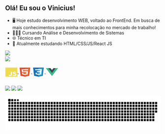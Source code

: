 ## Olá! Eu sou o Vinicius!

- 🖥️ Hoje estudo desenvolvimento WEB, voltado ao FrontEnd. Em busca de mais conhecimentos para minha recolocação no mercado de trabalho!
- 👨🏿‍💻 Cursando Análise e Desenvolvimento de Sistemas
- 🌐 Técnico em TI
- 📔 Atualmente estudando HTML/CSS/JS/React JS 
 <div>
  <a href="https://github.com/viniciuslima06">
  <img height="180em" src="https://github-readme-stats.vercel.app/api?username=viniciuslima06&show_icons=true&theme=dark&include_all_commits=true&count_private=true"/>
</div>
 <img height="180em" src="https://github-readme-stats.vercel.app/api/top-langs/?username=viniciuslima06&layout=compact&langs_count=16&theme=dark"/>
</div>
<div style="display: inline_block"><br>
  <img align="center" alt="Vinicius-JS" height="30" width="40" src="https://raw.githubusercontent.com/devicons/devicon/master/icons/javascript/javascript-plain.svg">
  <img align="center" alt="Vinicius-HTML" height="30" width="40" src="https://raw.githubusercontent.com/devicons/devicon/master/icons/html5/html5-original.svg">
  <img align="center" alt="Vinicius-CSS" height="30" width="40" src="https://raw.githubusercontent.com/devicons/devicon/master/icons/css3/css3-original.svg">
  <img align="center" alt="Vinicius-VUEJS" height="30" width="40" src="https://raw.githubusercontent.com/devicons/devicon/master/icons/vuejs/vuejs-original.svg" />
</div>
  
  ##
 
<div>
 <a href="https://www.linkedin.com/in/vinicius-lima-b391741b1/" target="_blank"><img src="https://img.shields.io/badge/-LinkedIn-%230077B5?style=for-the-badge&logo=linkedin&logoColor=white" target="_blank"></a>
 <a href="https://instagram.com/viniciuslima05_" target="_blank"><img src="https://img.shields.io/badge/-Instagram-%23E4405F?style=for-the-badge&logo=instagram&logoColor=white" target="_blank"></a>
 <a href = "mailto:contatovinicius.me@gmail.com"><img src="https://img.shields.io/badge/Gmail-D14836?style=for-the-badge&logo=gmail&logoColor=white" target="_blank"></a>
 
 ![Snake animation](https://github.com/viniciuslima06/viniciuslima06/blob/output/github-contribution-grid-snake.svg)
 
</div>
